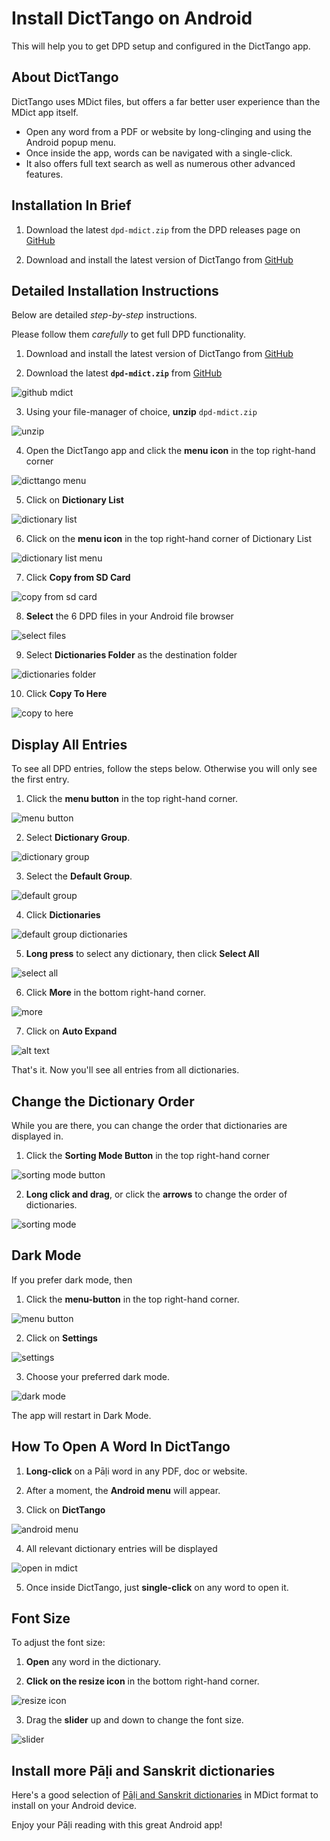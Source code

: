 # Install DictTango on Android

This will help you to get DPD setup and configured in the DictTango app.

## About DictTango

DictTango uses MDict files, but offers a far better user experience than the MDict app itself.
- Open any word from a PDF or website by long-clinging and using the Android popup menu.
- Once inside the app, words can be navigated with a single-click.
- It also offers full text search as well as numerous other advanced features.

## Installation In Brief

1. Download the latest `dpd-mdict.zip` from the DPD releases page on [GitHub](https://github.com/digitalpalidictionary/dpd-db/releases/latest)
<!-- 2. Download and install DictTango from the [Google Play Store](https://play.google.com/store/apps/details?id=cn.jimex.dict&pcampaignid=web_share) or from [DictTango GitHub](https://github.com/Jimex/DictTango-Android/releases/latest) -->
2. Download and install the latest version of DictTango from [GitHub](https://github.com/Jimex/DictTango-Android/releases/latest)

## Detailed Installation Instructions

Below are detailed *step-by-step* instructions. 

Please follow them *carefully* to get full DPD functionality. 

1. Download and install the latest version of DictTango from [GitHub](https://github.com/Jimex/DictTango-Android/releases/latest)

<!-- ![google play store](pics/dicttango2/play_store.jpg) -->

2. Download the latest **`dpd-mdict.zip`** from [GitHub](https://github.com/digitalpalidictionary/dpd-db/releases/latest)

![github mdict](pics/dicttango2/0_github.png)

3. Using your file-manager of choice, **unzip** `dpd-mdict.zip`

![unzip](pics/dicttango2/2_extract.jpg)

4. Open the DictTango app and click the **menu icon** in the top right-hand corner

![dicttango menu](pics/dicttango2/4_menu.jpg)

5. Click on **Dictionary List**

![dictionary list](pics/dicttango2/5_dictionary_list.jpg)

6. Click on the **menu icon** in the top right-hand corner of Dictionary List

![dictionary list menu](pics/dicttango2/6_dictionary_list_menu.jpg)

7. Click **Copy from SD Card**

![copy from sd card](pics/dicttango2/7_copy_from_sd_card.jpg)

8. **Select** the 6 DPD files in your Android file browser

![select files](pics/dicttango2/8_select.jpg)

9. Select **Dictionaries Folder** as the destination folder

![dictionaries folder](pics/dicttango2/9_dictionaries_folder.jpg)

10. Click **Copy To Here**

![copy to here](pics/dicttango2/10_copy_here.jpg)


## Display All Entries

To see all DPD entries, follow the steps below. Otherwise you will only see the first entry.

1. Click the **menu button** in the top right-hand corner.

![menu button](pics/dicttango2/4_menu.jpg)

2. Select **Dictionary Group**.

![dictionary group](pics/dicttango2/dictionary_group.jpg)

3. Select the **Default Group**.

![default group](pics/dicttango2/default_group.jpg)

4. Click **Dictionaries**

![default group dictionaries](pics/dicttango2/default_group_dictionaries.jpg)

5. **Long press** to select any dictionary, then click **Select All**

![select all](pics/dicttango2/default_group_select_all.jpg)

6. Click **More** in the bottom right-hand corner.

![more](pics/dicttango2/default_group_more.jpg)

7. Click on **Auto Expand**

![alt text](pics/dicttango2/dictionary_group_auto_expand.jpg)

That's it. Now you'll see all entries from all dictionaries. 


## Change the Dictionary Order

While you are there, you can change the order that dictionaries are displayed in.

1. Click the **Sorting Mode Button** in the top right-hand corner

![sorting mode button](pics/dicttango2/sorting_mode_button.jpg)

2. **Long click and drag**, or click the **arrows** to change the order of dictionaries.

![sorting mode](pics/dicttango2/sorting_mode.jpg)


## Dark Mode

If you prefer dark mode, then

1. Click the **menu-button** in the top right-hand corner.

![menu button](pics/dicttango2/4_menu.jpg)  

2. Click on **Settings**

![settings](pics/dicttango2/settings.jpg)

3. Choose your preferred dark mode.

![dark mode](pics/dicttango2/dark_mode.jpg)

The app will restart in Dark Mode.



## How To Open A Word In DictTango

1. **Long-click** on a Pāḷi word in any PDF, doc or website.

2. After a moment, the **Android menu** will appear.

3. Click on **DictTango**

![android menu](pics/dicttango2/android_menu.jpg)

4. All relevant dictionary entries will be displayed

![open in mdict](pics/dicttango2/android_opened.jpg)

5. Once inside DictTango, just **single-click** on any word to open it. 


## Font Size

To adjust the font size:

1. **Open** any word in the dictionary.

2. **Click on the resize icon** in the bottom right-hand corner.

![resize icon](pics/dicttango2/resize.jpg)

3. Drag the **slider** up and down to change the font size.

![slider](pics/dicttango2/slider.jpg)


## Install more Pāḷi and Sanskrit dictionaries

Here's a good selection of [Pāḷi and Sanskrit dictionaries](https://github.com/digitalpalidictionary/dpd-db/tree/main/exporter/other_dictionaries) in MDict format to install on your Android device.


Enjoy your Pāḷi reading with this great Android app!
